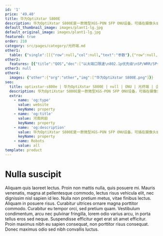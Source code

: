 ```yaml
---
id: '1'
price: '49.40'
title: 华为OptiXstar S800E
description: 华为OptiXstar S800E是一款微型XGS-PON SFP ONU设备，可插在摄像头或AP设备的SFP端口中，为它们提供XGSPON接入，满足视频回传或无线回传等需求。
default_thumbnail_image: images/plant1-lg.jpg
default_original_image: images/plant1-lg.jpg
featured: true
order: 210
category: src/pages/category/光终端.md
other1: 
  table: {"single":[[{"row":null,"col":null,"text":"参数"},{"row":null,"col":null,"text":"华为OptiXstar S800E"}],[{"row":null,"col":null,"text":"尺寸（高×宽×深）"},{"row":null,"col":null,"text":"12.6mm x 13.6mm x 65mm"}],[{"row":null,"col":null,"text":"重量（不包含适配器）"},{"row":null,"col":null,"text":"约27g"}],[{"row":null,"col":null,"text":"工作环境温度"},{"row":null,"col":null,"text":"-40°C ~ +85°C"}],[{"row":null,"col":null,"text":"工作环境湿度"},{"row":null,"col":null,"text":"5% RH ～ 95% RH，非凝结"}],[{"row":null,"col":null,"text":"整机供电"},{"row":null,"col":null,"text":"3.3V "}],[{"row":null,"col":null,"text":"用户侧接口"},{"row":null,"col":null,"text":"GE/2.5GE/5GE/10GE"}],[{"row":null,"col":null,"text":"网络侧接口"},{"row":null,"col":null,"text":"XGS-PON"}],[{"row":null,"col":null,"text":"最大功耗"},{"row":null,"col":null,"text":"2W"}],[{"row":null,"col":null,"text":"XGS-PON接口"},{"row":null,"col":null,"text":"• 接口类型：SC/APC\n• 遵循标准：ITU-T G.9807\n• 接收灵敏度：≤-28dBm\n• 过载光功率：≥-9dBm\n• 发送光功率：4dBm～9dBm\n• 消光比：≥6dB\n• 传输速率：上行9.953Gbit/s，下行9.953Gbit/s\n• 发送波长范围：1260nm～1280nm，中心波长1270nm\n• 接收波长范围：1575nm～1580nm，中心波长1577nm"}]]}
other2:
  features: [{"title":"QOS","dec":["以太端口限速\n802.1p优先级\nSP/WRR/SP+WRR\n广播报文速率限制\n基于VLAN、802.1p、以 太端口及其任意组合的流映射"]},{"title":"组播","dec":["IGMP v2/v3 snooping\nMLD v1/v2 snooping\n快速离开\n下行组播VLAN切换/透传/剥离\nIGMP/MLD协议报文限速"]},{"title":"智能运维","dec":["变长OMCI\nOLT发起的流氓ONT检测和隔离\nPPPoE/DHCP仿真"]}]
other3: null
other4:
  images: {"other":{"org":"other","img":["华为OptiXstar S800E.png"]}}
seo:
  title: optixstar-s800e | 华为OptiXstar S800E | null | ONU | 光终端 | 企业光网络
  description: 华为OptiXstar S800E是一款微型XGS-PON SFP ONU设备，可插在摄像头或AP设备的SFP端口中，为它们提供XGSPON接入，满足视频回传或无线回传等需求。
  extra:
    - name: 'og:type'
      value: website
      keyName: property
    - name: 'og:title'
      value: 河南网田
      keyName: property
    - name: 'og:description'
      value: 华为OptiXstar S800E是一款微型XGS-PON SFP ONU设备，可插在摄像头或AP设备的SFP端口中，为它们提供XGSPON接入，满足视频回传或无线回传等需求。
      keyName: property
    - name: Robots
      value: all
template: product
---
```


# Nulla suscipit

Aliquam quis laoreet lectus. Proin non mattis nulla, quis posuere mi. Mauris venenatis, magna at pellentesque commodo, lectus risus vehicula elit, nec dignissim nisl sapien id leo. Nulla non pretium metus, vitae finibus lectus. Aliquam in posuere risus. Curabitur ultrices ornare magna porttitor commodo. Curabitur eu tempor orci, sed pretium quam. Vestibulum condimentum, arcu nec pulvinar fringilla, lorem odio varius arcu, in porta tellus eros sed neque. Suspendisse efficitur eget erat sit amet efficitur. Proin maximus nibh eu sapien consequat, non porttitor risus consequat. Donec maximus odio sed nibh convallis luctus.
